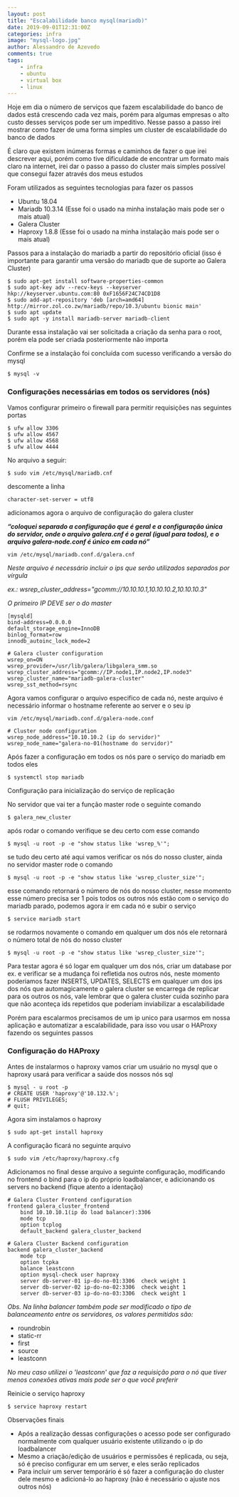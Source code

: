```yaml
---
layout: post
title: "Escalabilidade banco mysql(mariadb)"
date: 2019-09-01T12:31:00Z
categories: infra
image: "mysql-logo.jpg"
author: Alessandro de Azevedo
comments: true
tags:
    - infra
    - ubuntu
    - virtual box
    - linux
---
```


Hoje em dia o número de serviços que fazem escalabilidade do banco de dados está crescendo cada vez mais, porém para algumas empresas o alto custo desses serviços pode ser um impeditivo. Nesse passo a passo irei mostrar como fazer de uma forma simples um cluster de escalabilidade do banco de dados

<!--more-->

É claro que existem inúmeras formas e caminhos de fazer o que irei descrever aqui, porém como tive dificuldade de encontrar um formato mais claro na internet, irei dar o passo a passo do cluster mais simples possível que consegui fazer através dos meus estudos 

Foram utilizados as seguintes tecnologias para fazer os passos

- Ubuntu 18.04
- Mariadb 10.3.14 (Esse foi o usado na minha instalação mais pode ser o mais atual)
- Galera Cluster
- Haproxy 1.8.8 (Esse foi o usado na minha instalação mais pode ser o mais atual)

Passos para a instalação do mariadb a partir do repositório oficial (isso é importante para garantir uma versão do mariadb que de suporte ao Galera Cluster)

```
$ sudo apt-get install software-properties-common
$ sudo apt-key adv --recv-keys --keyserver hkp://keyserver.ubuntu.com:80 0xF1656F24C74CD1D8
$ sudo add-apt-repository 'deb [arch=amd64] http://mirror.zol.co.zw/mariadb/repo/10.3/ubuntu bionic main'
$ sudo apt update
$ sudo apt -y install mariadb-server mariadb-client
```

Durante essa instalação vai ser solicitada a criação da senha para o root, porém ela pode ser criada posteriormente não importa

Confirme se a instalação foi concluída com sucesso verificando a versão do mysql

```
$ mysql -v
```

### Configurações necessárias em todos os servidores (nós)

Vamos configurar primeiro o firewall para permitir requisições nas seguintes portas

```
$ ufw allow 3306
$ ufw allow 4567
$ ufw allow 4568
$ ufw allow 4444
```

No arquivo a seguir:

```
$ sudo vim /etc/mysql/mariadb.cnf
```

descomente a linha

```
character-set-server = utf8
```

adicionamos agora o arquivo de configuração do galera cluster

***“coloquei separado a configuração que é geral e a configuração única do servidor, onde o arquivo galera.cnf é o geral (igual para todos), e o arquivo galera-node.conf é único em cada nó”***

```
vim /etc/mysql/mariadb.conf.d/galera.cnf
```

*Neste arquivo é necessário incluir o ips que serão utilizados separados por vírgula*

*ex.: wsrep_cluster_address="gcomm://10.10.10.1,10.10.10.2,10.10.10.3"*

*O primeiro IP DEVE ser o do master*

```
[mysqld]
bind-address=0.0.0.0
default_storage_engine=InnoDB
binlog_format=row
innodb_autoinc_lock_mode=2

# Galera cluster configuration
wsrep_on=ON
wsrep_provider=/usr/lib/galera/libgalera_smm.so
wsrep_cluster_address="gcomm://IP.node1,IP.node2,IP.node3"
wsrep_cluster_name="mariadb-galera-cluster"
wsrep_sst_method=rsync
```

Agora vamos configurar o arquivo especifico de cada nó, neste arquivo é necessário informar o hostname referente ao server e o seu ip

```
vim /etc/mysql/mariadb.conf.d/galera-node.conf
```

```
# Cluster node configuration
wsrep_node_address="10.10.10.2 (ip do servidor)"
wsrep_node_name="galera-no-01(hostname do servidor)"
```

Após fazer a configuração em todos os nós pare o serviço do mariadb em todos eles

```
$ systemctl stop mariadb
```

Configuração para inicialização do serviço de replicação

No servidor que vai ter a função master rode o seguinte comando

```
$ galera_new_cluster
```

após rodar o comando verifique se deu certo com esse comando

```
$ mysql -u root -p -e "show status like 'wsrep_%'";
```

se tudo deu certo até aqui vamos verificar os nós do nosso cluster, ainda no servidor master rode o comando

```
$ mysql -u root -p -e "show status like 'wsrep_cluster_size'";
```

esse comando retornará o número de nós do nosso cluster, nesse momento esse número precisa ser 1 pois todos os outros nós estão com o serviço do mariadb parado, podemos agora ir em cada nó e subir o serviço

```
$ service mariadb start
```

se rodarmos novamente o comando em qualquer um dos nós ele retornará o número total de nós do nosso cluster

```
$ mysql -u root -p -e "show status like 'wsrep_cluster_size'";
```

Para testar agora é só logar em qualquer um dos nós, criar um database por ex. e verificar se a mudança foi refletida nos outros nós, neste momento poderiamos fazer INSERTS, UPDATES, SELECTS em qualquer um dos ips dos nós que automagicamente o galera cluster se encarrega de replicar para os outros os nós, vale lembrar que o galera cluster cuida sozinho para que não aconteça ids repetidos que poderiam inviabilizar a escalabilidade

Porém para escalarmos precisamos de um ip unico para usarmos em nossa aplicação e automatizar a escalabilidade, para isso vou usar o HAProxy fazendo os seguintes passos

### Configuração do HAProxy

Antes de instalarmos o haproxy vamos criar um usuário no mysql que o haproxy usará para verificar a saúde dos nossos nós sql

```
$ mysql - u root -p
# CREATE USER 'haproxy'@'10.132.%';
# FLUSH PRIVILEGES;
# quit;
```

Agora sim instalamos o haproxy

```
$ sudo apt-get install haproxy
```

A configuração ficará no seguinte arquivo

```
$ sudo vim /etc/haproxy/haproxy.cfg
```

Adicionamos no final desse arquivo a seguinte configuração, modificando no frontend o bind para o ip do próprio loadbalancer, e adicionando os servers no backend (fique atento a identação)

```
# Galera Cluster Frontend configuration
frontend galera_cluster_frontend
    bind 10.10.10.1(ip do load balancer):3306
    mode tcp
    option tcplog
    default_backend galera_cluster_backend

# Galera Cluster Backend configuration
backend galera_cluster_backend
    mode tcp
    option tcpka
    balance leastconn
    option mysql-check user haproxy
    server db-server-01 ip-do-no-01:3306  check weight 1
    server db-server-02 ip-do-no-02:3306  check weight 1
    server db-server-03 ip-do-no-03:3306  check weight 1
```

*Obs. Na linha balancer também pode ser modificado o tipo de balanceamento entre os servidores, os valores permitidos são:*

* roundrobin
* static-rr
* first
* source
* leastconn

*No meu caso utilizei o 'leastconn' que faz a requisição para o nó que tiver menos conexões ativas mais pode ser o que você preferir*

Reinicie o serviço haproxy

```
$ service haproxy restart
```

Observações finais

- Após a realização dessas configurações o acesso pode ser configurado normalmente com qualquer usuário existente utilizando o ip do loadbalancer
- Mesmo a criação/edição de usuários e permissões é replicada, ou seja, só é preciso configurar em um server, e eles serão replicados
- Para incluir um server temporário é só fazer a configuração do cluster dele mesmo e adicioná-lo ao haproxy (não é necessário o ajuste nos outros nós)
